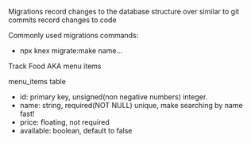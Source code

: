 Migrations record changes to the database structure over similar to git commits record changes to code

Commonly used migrations commands:

- npx knex migrate:make name...

Track Food AKA menu items

menu_items table

- id: primary key, unsigned(non negative numbers) integer.
- name: string, required(NOT NULL) unique, make searching by name fast!
- price: floating, not required
- available: boolean, default to false
